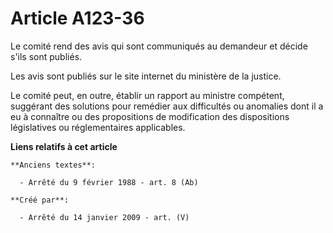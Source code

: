 # Article A123-36

Le comité rend des avis qui sont communiqués au demandeur et décide s'ils sont publiés.

Les avis sont publiés sur le site internet du ministère de la justice.

Le comité peut, en outre, établir un rapport au ministre compétent, suggérant des solutions pour remédier aux difficultés ou
anomalies dont il a eu à connaître ou des propositions de modification des dispositions législatives ou réglementaires
applicables.

**Liens relatifs à cet article**

	**Anciens textes**:

	  - Arrêté du 9 février 1988 - art. 8 (Ab)

	**Créé par**:

	  - Arrêté du 14 janvier 2009 - art. (V)

